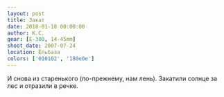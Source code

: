 ```yaml
---
layout: post
title: Закат
date: 2018-01-18 00:00:00
author: К.С.
gear: [E-300, 14-45mm]
shoot_date: 2007-07-24
location: Ёльбаза
colors: ['010102', '180e0e']
---
```

И снова из старенького (по-прежнему, нам лень). Закатили солнце за лес и отразили в речке.
